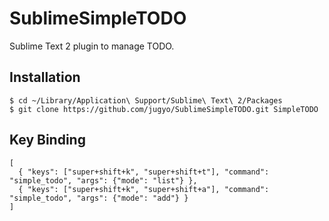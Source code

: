 SublimeSimpleTODO
========

Sublime Text 2 plugin to manage TODO.

## Installation

```
$ cd ~/Library/Application\ Support/Sublime\ Text\ 2/Packages
$ git clone https://github.com/jugyo/SublimeSimpleTODO.git SimpleTODO
```

## Key Binding

    [
      { "keys": ["super+shift+k", "super+shift+t"], "command": "simple_todo", "args": {"mode": "list"} },
      { "keys": ["super+shift+k", "super+shift+a"], "command": "simple_todo", "args": {"mode": "add"} }
    ]
